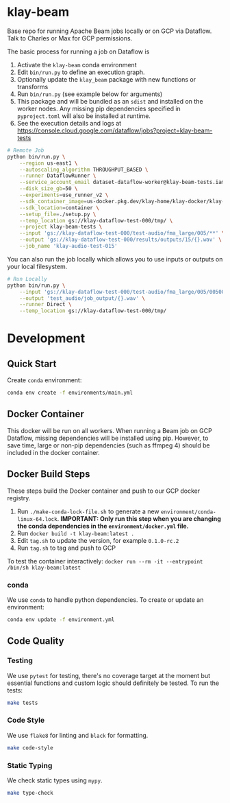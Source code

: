 # klay-beam

Base repo for running Apache Beam jobs locally or on GCP via Dataflow. Talk to Charles or Max for GCP permissions. 

The basic process for running a job on Dataflow is
1. Activate the `klay-beam` conda environment
1. Edit `bin/run.py` to define an execution graph.
1. Optionally update the `klay_beam` package with new functions or transforms
1. Run `bin/run.py` (see example below for arguments)
1. This package and will be bundled as an `sdist` and installed on the worker nodes. Any missing pip dependencies specified in `pyproject.toml` will also be installed at runtime. 
1. See the execution details and logs at  https://console.cloud.google.com/dataflow/jobs?project=klay-beam-tests

```bash
# Remote Job
python bin/run.py \
    --region us-east1 \
    --autoscaling_algorithm THROUGHPUT_BASED \
    --runner DataflowRunner \
    --service_account_email dataset-dataflow-worker@klay-beam-tests.iam.gserviceaccount.com \
    --disk_size_gb=50 \
    --experiments=use_runner_v2 \
    --sdk_container_image=us-docker.pkg.dev/klay-home/klay-docker/klay-beam:latest \
    --sdk_location=container \
    --setup_file=./setup.py \
    --temp_location gs://klay-dataflow-test-000/tmp/ \
    --project klay-beam-tests \
    --input 'gs://klay-dataflow-test-000/test-audio/fma_large/005/**' \
    --output 'gs://klay-dataflow-test-000/results/outputs/15/{}.wav' \
    --job_name 'klay-audio-test-015'
```

You can also run the job locally which allows you to use inputs or outputs on your local filesystem.

```bash
# Run Locally
python bin/run.py \
    --input 'gs://klay-dataflow-test-000/test-audio/fma_large/005/00500*.mp3' \
    --output 'test_audio/job_output/{}.wav' \
    --runner Direct \
    --temp_location gs://klay-dataflow-test-000/tmp/
```

# Development
## Quick Start
Create `conda` environment:
```sh
conda env create -f environments/main.yml
```

## Docker Container

This docker will be run on all workers. When running a Beam job on GCP Dataflow,
missing dependencies will be installed using pip. However, to save time, large
or non-pip dependencies (such as ffmpeg 4) should be included in the docker
container.

## Docker Build Steps

These steps build the Docker container and push to our GCP docker registry.

1. Run `./make-conda-lock-file.sh` to generate a new `environment/conda-linux-64.lock`. **IMPORTANT: Only run this step when you are changing the conda dependencies in the `environment/docker.yml` file.**
2. Run `docker build -t klay-beam:latest .`
3. Edit `tag.sh` to update the version, for example `0.1.0-rc.2`
4. Run `tag.sh` to tag and push to GCP

To test the container interactively: `docker run --rm -it --entrypoint /bin/sh klay-beam:latest`

### conda
We use `conda` to handle python dependencies. To create or update an environment:

```sh
conda env update -f environment.yml
```

## Code Quality
### Testing
We use `pytest` for testing, there's no coverage target at the moment but essential functions and custom logic should definitely be tested. To run the tests:
```sh
make tests
```

### Code Style
We use `flake8` for linting and `black` for formatting.

```sh
make code-style
```

### Static Typing
We check static types using `mypy`.
```sh
make type-check
```
